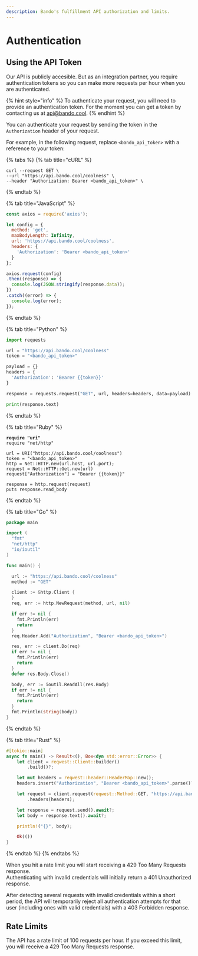 ```yaml
---
description: Bando's fulfillment API authorization and limits.
---
```


# Authentication

## Using the API Token

Our API is publicly accesible. But as an integration partner, you require authentication tokens so you can make more requests per hour when you are authenticated.

{% hint style="info" %}
To authenticate your request, you will need to provide an authentication token. For the moment you can get a token by contacting us at [api@bando.cool](mailto:api@bando.cool).
{% endhint %}

You can authenticate your request by sending the token in the `Authorization` header of your request.&#x20;

For example, in the following request, replace `<bando_api_token>` with a reference to your token:

{% tabs %}
{% tab title="cURL" %}
```shell
curl --request GET \
--url "https://api.bando.cool/coolness" \
--header "Authorization: Bearer <bando_api_token>" \
```
{% endtab %}

{% tab title="JavaScript" %}
```javascript
const axios = require('axios');

let config = {
  method: 'get',
  maxBodyLength: Infinity,
  url: 'https://api.bando.cool/coolness',
  headers: { 
    'Authorization': 'Bearer <bando_api_token>'
  }
};

axios.request(config)
.then((response) => {
  console.log(JSON.stringify(response.data));
})
.catch((error) => {
  console.log(error);
});
```
{% endtab %}

{% tab title="Python" %}
```python
import requests

url = "https://api.bando.cool/coolness"
token = "<bando_api_token>"

payload = {}
headers = {
  'Authorization': 'Bearer {{token}}'
}

response = requests.request("GET", url, headers=headers, data=payload)

print(response.text)
```
{% endtab %}

{% tab title="Ruby" %}
<pre class="language-ruby"><code class="lang-ruby"><strong>require "uri"
</strong>require "net/http"

url = URI("https://api.bando.cool/coolness")
token = "&#x3C;bando_api_token>"
http = Net::HTTP.new(url.host, url.port);
request = Net::HTTP::Get.new(url)
request["Authorization"] = "Bearer {{token}}"

response = http.request(request)
puts response.read_body
</code></pre>
{% endtab %}

{% tab title="Go" %}
```go
package main

import (
  "fmt"
  "net/http"
  "io/ioutil"
)

func main() {

  url := "https://api.bando.cool/coolness"
  method := "GET"

  client := &http.Client {
  }
  req, err := http.NewRequest(method, url, nil)

  if err != nil {
    fmt.Println(err)
    return
  }
  req.Header.Add("Authorization", "Bearer <bando_api_token>")

  res, err := client.Do(req)
  if err != nil {
    fmt.Println(err)
    return
  }
  defer res.Body.Close()

  body, err := ioutil.ReadAll(res.Body)
  if err != nil {
    fmt.Println(err)
    return
  }
  fmt.Println(string(body))
}
```


{% endtab %}

{% tab title="Rust" %}
```rust
#[tokio::main]
async fn main() -> Result<(), Box<dyn std::error::Error>> {
    let client = reqwest::Client::builder()
        .build()?;

    let mut headers = reqwest::header::HeaderMap::new();
    headers.insert("Authorization", "Bearer <bando_api_token>".parse()?);

    let request = client.request(reqwest::Method::GET, "https://api.bando.cool/coolness")
        .headers(headers);

    let response = request.send().await?;
    let body = response.text().await?;

    println!("{}", body);

    Ok(())
}
```


{% endtab %}
{% endtabs %}

When you hit a rate limit you will start receiving a 429 Too Many Requests response. \
Authenticating with invalid credentials will initially return a 401 Unauthorized response.

After detecting several requests with invalid credentials within a short period, the API will temporarily reject all authentication attempts for that user (including ones with valid credentials) with a 403 Forbidden response.

## Rate Limits

The API has a rate limit of 100 requests per hour. If you exceed this limit, you will receive a 429 Too Many Requests response.
